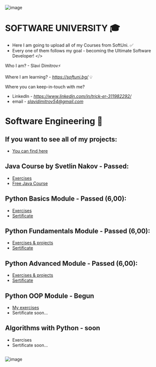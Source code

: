 ![image](https://user-images.githubusercontent.com/68993494/185683680-bcfefe65-88fb-4192-b0b2-ff9130c39487.png)
 # SOFTWARE UNIVERSITY 🎓

* Here I am going to upload all of my Courses from SoftUni. ✅
* Every one of them follows my goal - becoming the Ultimate Software Developer! </>

Who I am? - Slavi Dimitrov⚡

Where I am learning? - *https://softuni.bg/* 💡

Where you can keep-in-touch with me? 
- Linkedln - *https://www.linkedin.com/in/trick-er-311982292/* 
- email - *slavidimitrov54@gmail.com* 

# Software Engineering 🧠
## If you want to see all of my projects:
- [You can find here](https://github.com/sldimitrov/Projects)

## Java Course by Svetlin Nakov - Passed:
- [Exercises](https://github.com/sldimitrov/SoftUniCourse/tree/main/JavaBasics)
- [Free Java Course](https://www.youtube.com/watch?v=sXM31yfsj04&list=PLIF8tJJOPz9K6jzNveBVwssQ6B6xVvcDN)

## Python Basics Module - Passed (6,00):
- [Exercises](https://github.com/sldimitrov/SoftUniCourse/tree/main/PythonBasics)
- [Sertificate](https://softuni.bg/certificates/details/178317/f0052ba7)


## Python Fundamentals Module - Passed (6,00):
- [Exercises & projects](https://github.com/sldimitrov/SoftUniCourse/tree/main/PythonFundamentals)
- [Sertificate](https://softuni.bg/users/profile/certificates?username=sldimitrov)


## Python Advanced Module - Passed (6,00):
- [Exercises & projects](https://github.com/sldimitrov/SoftUniCourse/tree/main/PythonAdvanced)
- [Sertificate](https://softuni.bg/users/profile/certificates?username=sldimitrov)

## Python OOP Module - Begun
- [My exercises](https://github.com/sldimitrov/SoftUniCourse/tree/main/PythonOOP)
- Sertificate soon...

## Algorithms with Python - soon
- Exercises
- Sertificate soon...

## 

![image](https://images.pexels.com/photos/546819/pexels-photo-546819.jpeg)

